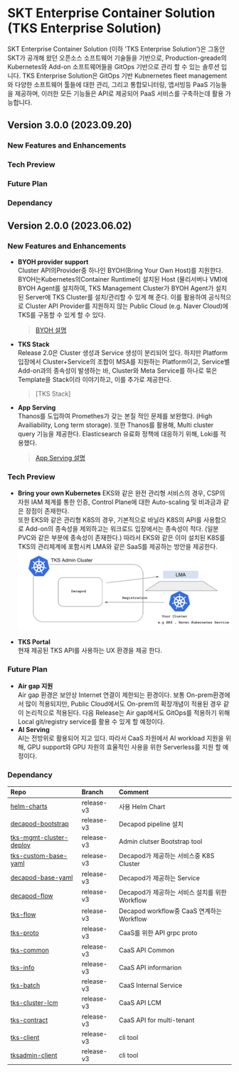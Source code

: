 # SKT Enterprise Container Solution (TKS Enterprise Solution)

SKT Enterprise Container Solution (이하 'TKS Enterprise Solution')은 그동안 SKT가 공개해 왔던 오픈소스 소프트웨어 기술들을 기반으로, Production-greade의 Kubernetes와 Add-on 소프트웨어들을 GitOps 기반으로 관리 할 수 있는 솔루션 입니다. TKS Enterprise Solution은 GitOps 기반 Kubnernetes fleet management와 다양한 소프트웨어 툴들에 대한 관리, 그리고 통합모니터링, 앱서빙등 PaaS 기능들을 제공하며, 이러한 모든 기능들은 API로 제공되어 PaaS 서비스를 구축하는데 활용 가능합니다.  


## Version 3.0.0 (2023.09.20)

### New Features and Enhancements

### Tech Preview

### Future Plan

### Dependancy


## Version 2.0.0 (2023.06.02)
### New Features and Enhancements
- **BYOH provider support**    
    Cluster API의Provider중 하나인 BYOH(Bring Your Own Host)를 지원한다. BYOH는Kubernetes의Container Runtime이 설치된 Host (물리서버나 VM)에 BYOH Agent를 설치하여, TKS Management Cluster가 BYOH Agent가 설치된 Server에 TKS Cluster를 설치/관리할 수 있게 해 준다. 이를 활용하여 공식적으로 Cluster API Provider를 지원하지 않는 Public Cloud (e.g. Naver Cloud)에 TKS를 구동할 수 있게 할 수 있다.   
    >[BYOH 설명](../architecture/byoh.md)
- **TKS Stack**   
    Release 2.0은 Cluster 생성과 Service 생성이 분리되어 있다. 하지만 Platform 입장에서 Cluster+Service의 조합이 MSA를 지원하는 Platform이고, Service별 Add-on과의 종속성이 발생하는 바, Cluster와 Meta Service를 하나로 묶은 Template을 Stack이라 이야기하고, 이를 추가로 제공한다.        
    > [TKS Stack]      
- **App Serving**   
    Thanos를 도입하여 Promethes가 갖는 본질 적인 문제를 보완했다. (High Availiability, Long term storage). 또한 Thanos를 활용해, Multi cluster query 기능을 제공한다.
    Elasticsearch 유료화 정책에 대응하기 위해, Loki를 적용했다.   
    > [App Serving 설명](../architecture/appserving.md)   


### Tech Preview
- **Bring your own Kubernetes**
    EKS와 같은 완전 관리형 서비스의 경우, CSP의 자원 IAM 체계를 통한 인증, Control Plane에 대한 Auto-scaling 및 비과금과 같은 장점이 존재한다.  
    또한 EKS와 같은 관리형 K8S의 경우, 기본적으로 바닐라 K8S의 API를 사용함으로 Add-on의 종속성을 제외하고는 워크로드 입장에서는 종속성이 적다. (일분 PVC와 같은 부분에 종속성이 존재한다.)
    따라서 EKS와 같은 이미 설치된 K8S를 TKS의 관리체계에 포함시켜 LMA와 같은 SaaS를 제공하는 방안을 제공한다.   
    ![BYOK8S](../assets/images/byok8s.png)
 
- **TKS Portal**   
    현재 제공된 TKS API를 사용하는 UX 환경을 제공 한다. 
    
### Future Plan
- **Air gap 지원**   
    Air gap 환경은 보안상 Internet 연결이 제한되는 환경이다. 보통 On-prem환경에서 많이 적용되지만, Public Cloud에서도 On-prem의 확장개념이 적용된 경우 같이 논리적으로 적용된다.
    다음 Release는 Air gap에서도 GitOps를 적용하기 위해 Local git/registry service를 활용 수 있게 할 예정이다.
- **AI Serving**   
    AI는 전방위로 활용되어 지고 있다. 따라서 CaaS 차원에서 AI workload 지원을 위해, GPU support와 GPU 자원의 효율적인 사용을 위한 Serverless를 지원 할 예정이다.
### Dependancy
|Repo|Branch|Comment|
|:---|:---|:---|
|[helm-charts](https://github.com/openinfradev/helm-charts)|release-v3|사용 Helm Chart|
|[decapod-bootstrap](https://github.com/openinfradev/decapod-bootstrap)|release-v3|Decapod pipeline 설치|
|[tks-mgmt-cluster-deploy ](https://github.com/openinfradev/tks-mgmt-cluster-deploy)|release-v3|Admin clutser Bootstrap tool|
|[tks-custom-base-yaml](https://github.com/openinfradev/tks-custom-base-yaml)|release-v3|Decapod가 제공하는 서비스중 K8S Cluster|
|[decapod-base-yaml](https://github.com/openinfradev/decapod-base-yaml)|release-v3|Decapod가 제공하는 Service|
|[decapod-flow](https://github.com/openinfradev/decapod-flow)|release-v3|Decapod가 제공하는 서비스 설치를 위한 Workflow|
|[tks-flow](https://github.com/openinfradev/tks-flow)|release-v3|Decapod workflow중 CaaS 연계하는 Workflow|
|[tks-proto](https://github.com/openinfradev/tks-proto)|release-v3|CaaS를 위한 API grpc proto|
|[tks-common](https://github.com/openinfradev/tks-common)|release-v3|CaaS API Common|
|[tks-info](https://github.com/openinfradev/tks-info)|release-v3|CaaS API informarion|
|[tks-batch](https://github.com/openinfradev/tks-batch)|release-v3|CaaS Internal Service|
|[tks-cluster-lcm](https://github.com/openinfradev/tks-cluster-lcm)|release-v3|CaaS API LCM|
|[tks-contract](https://github.com/openinfradev/tks-contract)|release-v3|CaaS API for multi-tenant|
|[tks-client](https://github.com/openinfradev/tks-client)|release-v3|cli tool|
|[tksadmin-client](https://github.com/openinfradev/tksadmin-client)|release-v3|cli tool|
